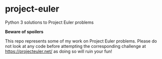 # project-euler
Python 3 solutions to Project Euler problems


**Beware of spoilers**

This repo represents some of my work on Project Euler problems. Please do not look at any code before attempting the corresponding challenge at https://projecteuler.net/ as doing so will ruin your fun!
